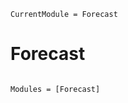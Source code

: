 ```@meta
CurrentModule = Forecast
```

# Forecast

```@index
```

```@autodocs
Modules = [Forecast]
```
